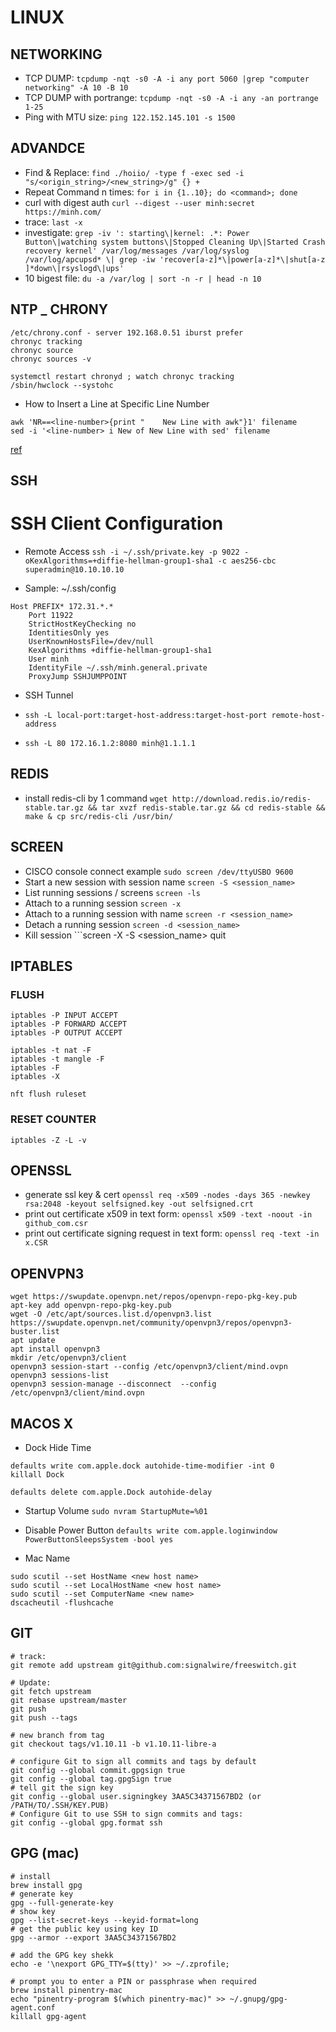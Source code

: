 # LINUX

## NETWORKING
* TCP DUMP: ```tcpdump -nqt -s0 -A -i any port 5060 |grep "computer networking" -A 10 -B 10```
* TCP DUMP with portrange: ```tcpdump -nqt -s0 -A -i any -an portrange 1-25```
* Ping with MTU size: ```ping 122.152.145.101 -s 1500```


## ADVANDCE
* Find & Replace: ```find ./hoiio/ -type f -exec sed -i "s/<origin_string>/<new_string>/g" {} +```
* Repeat Command n times: ```for i in {1..10}; do <command>; done```
* curl with digest auth ```curl --digest --user minh:secret https://minh.com/```
* trace: ```last -x```
* investigate: ```grep -iv ': starting\|kernel: .*: Power Button\|watching system buttons\|Stopped Cleaning Up\|Started Crash recovery kernel' /var/log/messages /var/log/syslog /var/log/apcupsd* \| grep -iw 'recover[a-z]*\|power[a-z]*\|shut[a-z ]*down\|rsyslogd\|ups'```
* 10 bigest file: ```du -a /var/log | sort -n -r | head -n 10```

## NTP _ CHRONY
```
/etc/chrony.conf - server 192.168.0.51 iburst prefer
chronyc tracking
chronyc source
chronyc sources -v

systemctl restart chronyd ; watch chronyc tracking
/sbin/hwclock --systohc
```

* How to Insert a Line at Specific Line Number
```
awk 'NR==<line-number>{print "    New Line with awk"}1' filename
sed -i '<line-number> i New of New Line with sed' filename 
```
[ref](https://www.baeldung.com/linux/insert-line-specific-line-number)

## SSH

# SSH Client Configuration

* Remote Access ```ssh -i ~/.ssh/private.key -p 9022 -oKexAlgorithms=+diffie-hellman-group1-sha1 -c aes256-cbc superadmin@10.10.10.10```

* Sample: ~/.ssh/config
```
Host PREFIX* 172.31.*.*
    Port 11922
    StrictHostKeyChecking no
    IdentitiesOnly yes
    UserKnownHostsFile=/dev/null
    KexAlgorithms +diffie-hellman-group1-sha1
    User minh
    IdentityFile ~/.ssh/minh.general.private
    ProxyJump SSHJUMPPOINT
 ```
* SSH Tunnel


* ```ssh -L local-port:target-host-address:target-host-port remote-host-address```
* ```ssh -L 80 172.16.1.2:8080 minh@1.1.1.1```


## REDIS
* install redis-cli by 1 command ```wget http://download.redis.io/redis-stable.tar.gz && tar xvzf redis-stable.tar.gz && cd redis-stable && make & cp src/redis-cli /usr/bin/```

## SCREEN
* CISCO console connect example ```sudo screen /dev/ttyUSBO 9600```
* Start a new session with session name 	```screen -S <session_name>```
* List running sessions / screens 	```screen -ls```
* Attach to a running session 	```screen -x```
* Attach to a running session with name 	```screen -r <session_name>```
* Detach a running session 	`screen -d <session_name>`
* Kill session ```screen -X -S <session_name> quit

## IPTABLES
### FLUSH
```
iptables -P INPUT ACCEPT
iptables -P FORWARD ACCEPT
iptables -P OUTPUT ACCEPT

iptables -t nat -F
iptables -t mangle -F
iptables -F
iptables -X
```

```
nft flush ruleset
```

### RESET COUNTER
```
iptables -Z -L -v
```


## OPENSSL
* generate ssl key & cert ```openssl req -x509 -nodes -days 365 -newkey rsa:2048 -keyout selfsigned.key -out selfsigned.crt```
* print out certificate x509 in text form: ```openssl x509 -text -noout -in github_com.csr```
* print out certificate signing request in text form: ```openssl req -text -in x.CSR```


## OPENVPN3
```
wget https://swupdate.openvpn.net/repos/openvpn-repo-pkg-key.pub
apt-key add openvpn-repo-pkg-key.pub
wget -O /etc/apt/sources.list.d/openvpn3.list https://swupdate.openvpn.net/community/openvpn3/repos/openvpn3-buster.list
apt update
apt install openvpn3
mkdir /etc/openvpn3/client
openvpn3 session-start --config /etc/openvpn3/client/mind.ovpn
openvpn3 sessions-list
openvpn3 session-manage --disconnect  --config /etc/openvpn3/client/mind.ovpn

```

## MACOS X

* Dock Hide Time
```
defaults write com.apple.dock autohide-time-modifier -int 0
killall Dock

defaults delete com.apple.Dock autohide-delay
```
* Startup Volume ```sudo nvram StartupMute=%01```
* Disable Power Button ```defaults write com.apple.loginwindow PowerButtonSleepsSystem -bool yes```

* Mac Name
```
sudo scutil --set HostName <new host name>
sudo scutil --set LocalHostName <new host name>
sudo scutil --set ComputerName <new name>
dscacheutil -flushcache
```

## GIT
```
# track:
git remote add upstream git@github.com:signalwire/freeswitch.git

# Update:
git fetch upstream
git rebase upstream/master
git push
git push --tags

# new branch from tag
git checkout tags/v1.10.11 -b v1.10.11-libre-a

# configure Git to sign all commits and tags by default
git config --global commit.gpgsign true
git config --global tag.gpgSign true
# tell git the sign key
git config --global user.signingkey 3AA5C34371567BD2 (or /PATH/TO/.SSH/KEY.PUB)
# Configure Git to use SSH to sign commits and tags:
git config --global gpg.format ssh
```

## GPG (mac)
``` https://docs.github.com/en/authentication/managing-commit-signature-verification/telling-git-about-your-signing-key
# install
brew install gpg
# generate key
gpg --full-generate-key
# show key
gpg --list-secret-keys --keyid-format=long
# get the public key using key ID
gpg --armor --export 3AA5C34371567BD2

# add the GPG key shekk
echo -e '\nexport GPG_TTY=$(tty)' >> ~/.zprofile;

# prompt you to enter a PIN or passphrase when required
brew install pinentry-mac
echo "pinentry-program $(which pinentry-mac)" >> ~/.gnupg/gpg-agent.conf
killall gpg-agent
```

